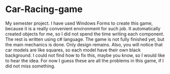 # Car-Racing-game
My semester project. I have used Windows Forms to create this game, because it is a really convenient environment for such job. It automatically created objects for me, so I did not spend the time writing each component. The rest is written using c# language.
The game is not fully finished yet, but the main mechanics is done. Only design remains. Also, you will notice that car models are like squares, so each model have their own black background. I could not find how to fix this, maybe you know, so I would like to hear the idea. For now I guess these are all the problems in this game, if I did not miss something.

